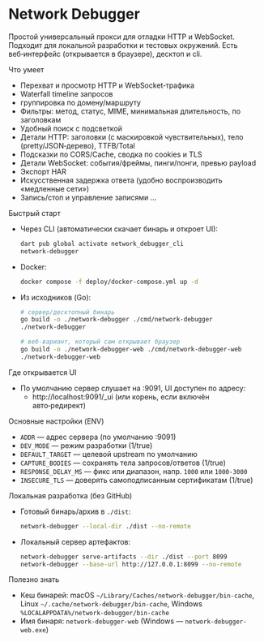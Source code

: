 # Network Debugger

Простой универсальный прокси для отладки HTTP и WebSocket. Подходит для локальной разработки и тестовых окружений. Есть веб‑интерфейс (открывается в браузере), десктоп и cli.

Что умеет
- Перехват и просмотр HTTP и WebSocket‑трафика
- Waterfall timeline запросов
- группировка по домену/маршруту
- Фильтры: метод, статус, MIME, минимальная длительность, по заголовкам
- Удобный поиск с подсветкой
- Детали HTTP: заголовки (с маскировкой чувствительных), тело (pretty/JSON‑дерево), TTFB/Total
- Подсказки по CORS/Cache, сводка по cookies и TLS
- Детали WebSocket: события/фреймы, пинги/понги, превью payload
- Экспорт HAR
- Искусственная задержка ответа (удобно воспроизводить «медленные сети»)
- Запись/стоп и управление записями
...

Быстрый старт
- Через CLI (автоматически скачает бинарь и откроет UI):
  ```bash
  dart pub global activate network_debugger_cli
  network-debugger
  ```
- Docker:
  ```bash
  docker compose -f deploy/docker-compose.yml up -d
  ```
- Из исходников (Go):
  ```bash
  # сервер/десктопный бинарь
  go build -o ./network-debugger ./cmd/network-debugger
  ./network-debugger

  # веб‑вариант, который сам открывает браузер
  go build -o ./network-debugger-web ./cmd/network-debugger-web
  ./network-debugger-web
  ```

Где открывается UI
- По умолчанию сервер слушает на :9091, UI доступен по адресу:
  - http://localhost:9091/_ui (или корень, если включён авто‑редирект)

Основные настройки (ENV)
- `ADDR` — адрес сервера (по умолчанию :9091)
- `DEV_MODE` — режим разработки (1/true)
- `DEFAULT_TARGET` — целевой upstream по умолчанию
- `CAPTURE_BODIES` — сохранять тела запросов/ответов (1/true)
- `RESPONSE_DELAY_MS` — фикс или диапазон, напр. `1000` или `1000-3000`
- `INSECURE_TLS` — доверять самоподписанным сертификатам (1/true)

Локальная разработка (без GitHub)
- Готовый бинарь/архив в `./dist`:
  ```bash
  network-debugger --local-dir ./dist --no-remote
  ```
- Локальный сервер артефактов:
  ```bash
  network-debugger serve-artifacts --dir ./dist --port 8099
  network-debugger --base-url http://127.0.0.1:8099 --no-remote
  ```

Полезно знать
- Кеш бинарей: macOS `~/Library/Caches/network-debugger/bin-cache`, Linux `~/.cache/network-debugger/bin-cache`, Windows `%LOCALAPPDATA%/network-debugger/bin-cache`
- Имя бинаря: `network-debugger-web` (Windows — `network-debugger-web.exe`)

